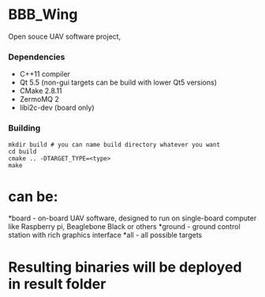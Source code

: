 # BBB_Wing
Open souce UAV software project, 

### Dependencies
 
  * C++11 compiler
  * Qt 5.5 (non-gui targets can be build with lower Qt5 versions)
  * CMake 2.8.11
  * ZermoMQ 2
  * libi2c-dev (board only)

### Building 
```
mkdir build # you can name build directory whatever you want
cd build
cmake .. -DTARGET_TYPE=<type>
make
```

# <type> can be:
  *board - on-board UAV software, designed to run on single-board computer like Raspberry pi, Beaglebone Black or others
  *ground - ground control station with rich graphics interface
  *all - all possible targets

# Resulting binaries will be deployed in result folder
